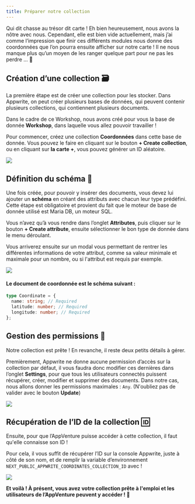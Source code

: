 ```yaml
---
title: Préparer notre collection
---
```


<Documentation link="https://appwrite.io/docs/products/databases/quick-start"></Documentation>

<Hero
title="Préparons notre collection 💾"
image="/assets/workshop/database/database.jpg"
description="Après un peu de marche, on atteint vite un coin de la forêt un peu plus vierge, c'est exactement ce qu'il
nous fallait pour commencer à travailler et créer notre propre collection ! 🌳"
/>

Qui dit chasse au trésor dit carte ! Eh bien heureusement, nous avons la nôtre avec nous. Cependant, elle est bien vide
actuellement, mais j’ai comme l’impression que finir ces différents modules nous donne des coordonnées que l’on pourra
ensuite afficher sur notre carte ! Il ne nous manque plus qu’un moyen de les ranger quelque part pour ne pas les
perdre ... 📍

## Création d’une collection 🗃️

La première étape est de créer une collection pour les stocker.
Dans Appwrite, on peut créer plusieurs bases de données, qui peuvent contenir plusieurs collections, qui contiennent
plusieurs documents.

Dans le cadre de ce Workshop, nous avons créé pour vous la base de donnée **Workshop**, dans laquelle vous allez pouvoir
travailler !

Pour commencer, créez une collection **Coordonnées** dans cette base de donnée. Vous pouvez le faire en cliquant sur le
bouton **+ Create collection**, ou en cliquant sur **la carte +**, vous pouvez générer un ID aléatoire.

<Image src="/assets/workshop/database/collectionModal.png" imageAlt="Modal de création de collection" withSpacing></Image>

## Définition du schéma 📄

Une fois créée, pour pouvoir y insérer des documents, vous devez lui ajouter un **schéma** en créant des attributs avec
chacun leur type prédéfini. Cette étape est obligatoire et provient du fait que le moteur de base de donnée utilisé est
Maria DB, un moteur SQL.

Vous n’avez qu’à vous rendre dans l’onglet **Attributes**, puis cliquer sur le bouton **+ Create attribute**, ensuite
sélectionner le bon type de donnée dans le menu déroulant.

Vous arriverez ensuite sur un modal vous permettant de rentrer les différentes informations de votre attribut, comme sa
valeur minimale et maximale pour un nombre, ou si l'attribut est requis par exemple.

<Image src="/assets/workshop/database/attributeModal.png" imageAlt="Modal de création d'attribut" withSpacing></Image>

#### Le document de coordonnée est le schéma suivant :

```ts
type Coordinate = {
  name: string; // Required
  latitude: number; // Required
  longitude: number; // Required
};
```

## Gestion des permissions 🔑

Notre collection est prête ! En revanche, il reste deux petits détails à gérer.

Premièrement, Appwrite ne donne aucune permission d’accès sur la collection par défaut, il vous faudra donc modifier
ces dernières dans l’onglet **Settings**, pour que tous les utilisateurs connectés puissent récupérer, créer, modifier et
supprimer des documents. Dans notre cas, nous allons donner les permissions maximales : `Any`. (N'oubliez pas de valider
avec le bouton **Update**)

<Image src="/assets/workshop/database/permission.png" imageAlt="Permission d'une collection" withSpacing></Image>

## Récupération de l’ID de la collection 🆔

Ensuite, pour que l’AppVenture puisse accéder à cette collection, il faut qu'elle connaisse son ID !

Pour cela, il vous suffit de récupérer l’ID sur la console Appwrite, juste à côté de son nom, et de remplir la variable
d’environnement `NEXT_PUBLIC_APPWRITE_COORDINATES_COLLECTION_ID` avec !

<Image src="/assets/workshop/database/idCollection.png" imageAlt="Identifiant d’un collection" withSpacing></Image>

**Et voilà ! À présent, vous avez votre collection prête à l'emploi et les utilisateurs de l’AppVenture peuvent y
accéder ! 🎉**
